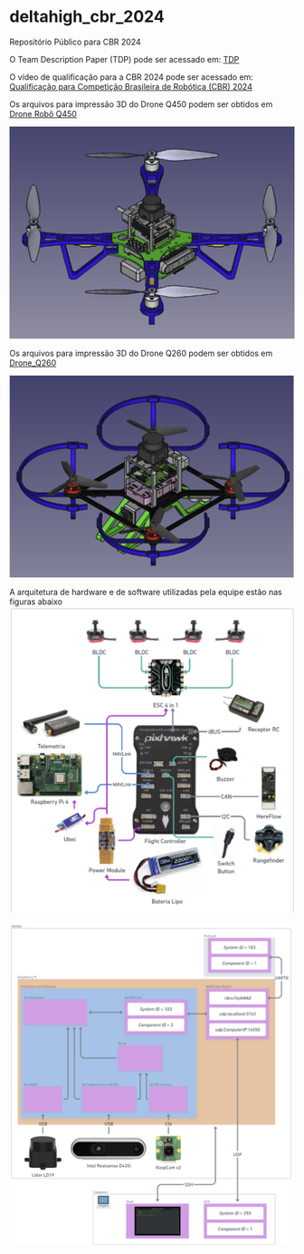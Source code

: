 # deltahigh_cbr_2024
Repositório Público para CBR 2024

O Team Description Paper (TDP) pode ser acessado em: [TDP](./DeltaHighTDP2024.pdf)

O vídeo de qualificação para a CBR 2024 pode ser acessado em: 
[Qualificação para Competição Brasileira de Robótica (CBR) 2024](https://www.youtube.com/watch?v=VKMqZ2ehRco)

Os arquivos para impressão 3D do Drone Q450 podem ser obtidos em
[Drone Robô Q450](./Drone_Q450) 

![Drone_Q450](./Drone_Q450/Q450_Montagem.png)

Os arquivos para impressão 3D do Drone Q260 podem ser obtidos em
[Drone_Q260](./Drone_Q260)

![Drone Robô Q260](./Drone_Q260/Q260_Montagem.png)

A arquitetura de hardware e de software utilizadas pela equipe estão nas figuras abaixo
![Arquitetura de Hardware](./Arquitetura_Hardware.png)

![Arquitetura de Software](./Arquitetura_Software.png)
